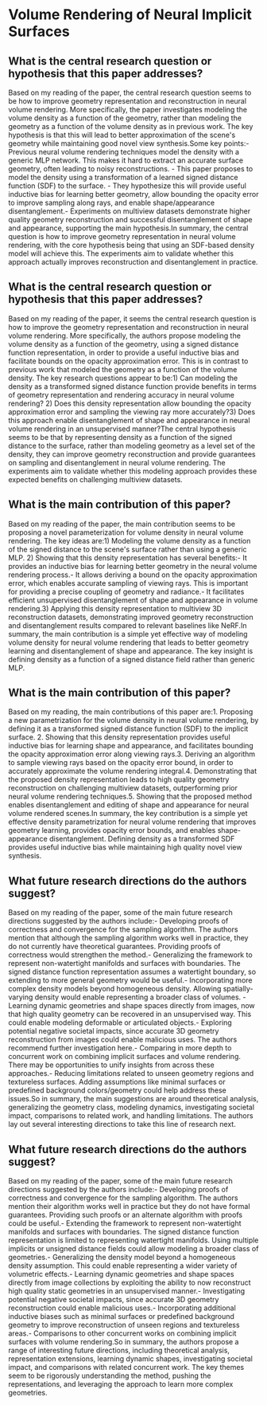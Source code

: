 # Volume Rendering of Neural Implicit Surfaces

## What is the central research question or hypothesis that this paper addresses?

Based on my reading of the paper, the central research question seems to be how to improve geometry representation and reconstruction in neural volume rendering. More specifically, the paper investigates modeling the volume density as a function of the geometry, rather than modeling the geometry as a function of the volume density as in previous work. The key hypothesis is that this will lead to better approximation of the scene's geometry while maintaining good novel view synthesis.Some key points:- Previous neural volume rendering techniques model the density with a generic MLP network. This makes it hard to extract an accurate surface geometry, often leading to noisy reconstructions. - This paper proposes to model the density using a transformation of a learned signed distance function (SDF) to the surface. - They hypothesize this will provide useful inductive bias for learning better geometry, allow bounding the opacity error to improve sampling along rays, and enable shape/appearance disentanglement.- Experiments on multiview datasets demonstrate higher quality geometry reconstruction and successful disentanglement of shape and appearance, supporting the main hypothesis.In summary, the central question is how to improve geometry representation in neural volume rendering, with the core hypothesis being that using an SDF-based density model will achieve this. The experiments aim to validate whether this approach actually improves reconstruction and disentanglement in practice.


## What is the central research question or hypothesis that this paper addresses?

Based on my reading of the paper, it seems the central research question is how to improve the geometry representation and reconstruction in neural volume rendering. More specifically, the authors propose modeling the volume density as a function of the geometry, using a signed distance function representation, in order to provide a useful inductive bias and facilitate bounds on the opacity approximation error. This is in contrast to previous work that modeled the geometry as a function of the volume density. The key research questions appear to be:1) Can modeling the density as a transformed signed distance function provide benefits in terms of geometry representation and rendering accuracy in neural volume rendering? 2) Does this density representation allow bounding the opacity approximation error and sampling the viewing ray more accurately?3) Does this approach enable disentanglement of shape and appearance in neural volume rendering in an unsupervised manner?The central hypothesis seems to be that by representing density as a function of the signed distance to the surface, rather than modeling geometry as a level set of the density, they can improve geometry reconstruction and provide guarantees on sampling and disentanglement in neural volume rendering. The experiments aim to validate whether this modeling approach provides these expected benefits on challenging multiview datasets.


## What is the main contribution of this paper?

Based on my reading of the paper, the main contribution seems to be proposing a novel parameterization for volume density in neural volume rendering. The key ideas are:1) Modeling the volume density as a function of the signed distance to the scene's surface rather than using a generic MLP. 2) Showing that this density representation has several benefits:- It provides an inductive bias for learning better geometry in the neural volume rendering process.- It allows deriving a bound on the opacity approximation error, which enables accurate sampling of viewing rays. This is important for providing a precise coupling of geometry and radiance.- It facilitates efficient unsupervised disentanglement of shape and appearance in volume rendering.3) Applying this density representation to multiview 3D reconstruction datasets, demonstrating improved geometry reconstruction and disentanglement results compared to relevant baselines like NeRF.In summary, the main contribution is a simple yet effective way of modeling volume density for neural volume rendering that leads to better geometry learning and disentanglement of shape and appearance. The key insight is defining density as a function of a signed distance field rather than generic MLP.


## What is the main contribution of this paper?

Based on my reading, the main contributions of this paper are:1. Proposing a new parametrization for the volume density in neural volume rendering, by defining it as a transformed signed distance function (SDF) to the implicit surface. 2. Showing that this density representation provides useful inductive bias for learning shape and appearance, and facilitates bounding the opacity approximation error along viewing rays.3. Deriving an algorithm to sample viewing rays based on the opacity error bound, in order to accurately approximate the volume rendering integral.4. Demonstrating that the proposed density representation leads to high quality geometry reconstruction on challenging multiview datasets, outperforming prior neural volume rendering techniques.5. Showing that the proposed method enables disentanglement and editing of shape and appearance for neural volume rendered scenes.In summary, the key contribution is a simple yet effective density parametrization for neural volume rendering that improves geometry learning, provides opacity error bounds, and enables shape-appearance disentanglement. Defining density as a transformed SDF provides useful inductive bias while maintaining high quality novel view synthesis.


## What future research directions do the authors suggest?

Based on my reading of the paper, some of the main future research directions suggested by the authors include:- Developing proofs of correctness and convergence for the sampling algorithm. The authors mention that although the sampling algorithm works well in practice, they do not currently have theoretical guarantees. Providing proofs of correctness would strengthen the method.- Generalizing the framework to represent non-watertight manifolds and surfaces with boundaries. The signed distance function representation assumes a watertight boundary, so extending to more general geometry would be useful.- Incorporating more complex density models beyond homogeneous density. Allowing spatially-varying density would enable representing a broader class of volumes. - Learning dynamic geometries and shape spaces directly from images, now that high quality geometry can be recovered in an unsupervised way. This could enable modeling deformable or articulated objects.- Exploring potential negative societal impacts, since accurate 3D geometry reconstruction from images could enable malicious uses. The authors recommend further investigation here.- Comparing in more depth to concurrent work on combining implicit surfaces and volume rendering. There may be opportunities to unify insights from across these approaches.- Reducing limitations related to unseen geometry regions and textureless surfaces. Adding assumptions like minimal surfaces or predefined background colors/geometry could help address these issues.So in summary, the main suggestions are around theoretical analysis, generalizing the geometry class, modeling dynamics, investigating societal impact, comparisons to related work, and handling limitations. The authors lay out several interesting directions to take this line of research next.


## What future research directions do the authors suggest?

Based on my reading of the paper, some of the main future research directions suggested by the authors include:- Developing proofs of correctness and convergence for the sampling algorithm. The authors mention their algorithm works well in practice but they do not have formal guarantees. Providing such proofs or an alternate algorithm with proofs could be useful.- Extending the framework to represent non-watertight manifolds and surfaces with boundaries. The signed distance function representation is limited to representing watertight manifolds. Using multiple implicits or unsigned distance fields could allow modeling a broader class of geometries.- Generalizing the density model beyond a homogeneous density assumption. This could enable representing a wider variety of volumetric effects.- Learning dynamic geometries and shape spaces directly from image collections by exploiting the ability to now reconstruct high quality static geometries in an unsupervised manner.- Investigating potential negative societal impacts, since accurate 3D geometry reconstruction could enable malicious uses.- Incorporating additional inductive biases such as minimal surfaces or predefined background geometry to improve reconstruction of unseen regions and textureless areas.- Comparisons to other concurrent works on combining implicit surfaces with volume rendering.So in summary, the authors propose a range of interesting future directions, including theoretical analysis, representation extensions, learning dynamic shapes, investigating societal impact, and comparisons with related concurrent work. The key themes seem to be rigorously understanding the method, pushing the representations, and leveraging the approach to learn more complex geometries.
